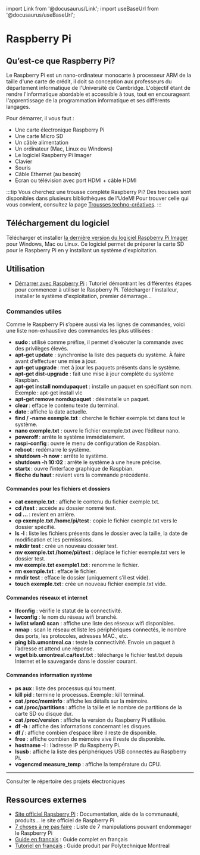 import Link from '@docusaurus/Link';
import useBaseUrl from '@docusaurus/useBaseUrl';

# Raspberry Pi

## Qu’est-ce que Raspberry Pi?

Le Raspberry Pi est un nano-ordinateur monocarte à processeur ARM de la taille d'une carte de crédit, il doit sa conception aux professeurs du département informatique de l'Université de Cambridge. L'objectif étant de rendre l'informatique abordable et accessible à tous, tout en encourageant l'apprentissage de la programmation informatique et ses différents langages.

<!-- ![Une carte Raspberry Pi](../../../assets/images/creatives/raspberrypi.webp) -->

Pour démarrer, il vous faut :

- Une carte électronique Raspberry Pi
- Une carte Micro SD
- Un câble alimentation
- Un ordinateur (Mac, Linux ou Windows)
- Le logiciel Raspberry Pi Imager
- Clavier
- Souris
- Câble Ethernet (au besoin)
- Écran ou télévision avec port HDMI + câble HDMI

:::tip Vous cherchez une trousse complète Raspberry Pi?
Des trousses sont disponibles dans plusieurs bibliothèques de l'UdeM!
Pour trouver celle qui vous convient, consultez la page [Trousses techno-créatives](/creatives/electronique/trousses.md).
:::

## Téléchargement du logiciel

Télécharger et installer [la dernière version du logiciel Raspberry Pi Imager](https://www.raspberrypi.com/software/) pour Windows, Mac ou Linux.
Ce logiciel permet de préparer la carte SD pour le Raspberry Pi en y installant un système d'exploitation.

## Utilisation

- [Démarrer avec Raspberry Pi](https://www.raspberrypi.com/documentation/computers/getting-started.html) : Tutoriel démontrant les différentes étapes pour commencer à utiliser  le Raspberry Pi. Télécharger l'installeur, installer le système d'exploitation, premier démarrage... 

### Commandes utiles

Comme le Raspberry Pi s’opère aussi via les lignes de commandes, voici une liste non-exhaustive des commandes les plus utilisées :

- **sudo** : utilisé comme préfixe, il permet d’exécuter la commande avec des privilèges élevés.
- **apt-get update** : synchronise la liste des paquets du système. À faire avant d’effectuer une mise à jour.
- **apt-get upgrade** : met à jour les paquets présents dans le système.
- **apt-get dist-upgrade** : fait une mise à jour complète du système Raspbian.
- **apt-get install nomdupaquet** : installe un paquet en spécifiant son nom. Exemple : apt-get install vlc
- **apt-get remove nomdupaquet** : désinstalle un paquet.
- **clear** : efface le contenu texte du terminal.
- **date** : affiche la date actuelle.
- **find / -name exemple.txt** : cherche le fichier exemple.txt dans tout le système.
- **nano exemple.txt** : ouvre le fichier exemple.txt avec l’éditeur nano.
- **poweroff** : arrête le système immédiatement.
- **raspi-config** : ouvre le menu de configuration de Raspbian.
- **reboot** : redémarre le système.
- **shutdown -h now** : arrête le système.
- **shutdown -h 10:02** : arrête le système à une heure précise.
- **startx** : ouvre l’interface graphique de Raspbian.
- **flèche du haut** : revient vers la commande précédente.

#### Commandes pour les fichiers et dossiers

- **cat exemple.txt** : affiche le contenu du fichier exemple.txt.
- **cd /test** : accède au dossier nommé test.
- **cd …** : revient en arrière.
- **cp exemple.txt /home/pi/test** : copie le fichier exemple.txt vers le dossier spécifié.
- **ls -l** : liste les fichiers présents dans le dossier avec la taille, la date de modification et les permissions.
- **mkdir test** : crée un nouveau dossier test.
- **mv exemple.txt /home/pi/test** : déplace le fichier exemple.txt vers le dossier test.
- **mv exemple.txt exemple1.txt** : renomme le fichier.
- **rm exemple.txt** : efface le fichier.
- **rmdir test** : efface le dossier (uniquement s’il est vide).
- **touch exemple.txt** : crée un nouveau fichier exemple.txt vide.

#### Commandes réseaux et internet

- **Ifconfig** : vérifie le statut de la connectivité.
- **Iwconfig** : le nom du réseau wifi branché.
- **iwlist wlan0 scan** : affiche une liste des réseaux wifi disponibles.
- **nmap** : scan le réseau et liste les périphériques connectés, le nombre des ports, les protocoles, adresses MAC., etc.
- **ping bib.umontreal.ca** : teste la connectivité. Envoie un paquet à l’adresse et attend une réponse.
- **wget bib.umontreal.ca/test.txt** : télécharge le fichier test.txt depuis Internet et le sauvegarde dans le dossier courant.

#### Commandes information système

- **ps aux** : liste des processus qui tournent.
- **kill pid** : termine le processus. Exemple : kill terminal.
- **cat /proc/meminfo** : affiche les détails sur la mémoire.
- **cat /proc/partitions** : affiche la taille et le nombre de partitions de la carte SD ou disque dur.
- **cat /proc/version** : affiche la version du Raspberry Pi utilisée.
- **df -h** : affiche des informations concernant les disques.
- **df /** : affiche combien d’espace libre il reste de disponible.
- **free** : affiche combien de mémoire vive il reste de disponible.
- **hostname -I** : l’adresse IP du Raspberry Pi.
- **lsusb** : affiche la liste des périphériques USB connectés au Raspberry Pi.
- **vcgencmd measure_temp** : affiche la température du CPU.

---

<Link to="https://studiobib.notion.site/1e83598e9e2881579bfcdd818b858a2d?v=1e83598e9e2881fdb6ab000c2a7bf3c4&source=copy_link" className="button button--primary">
  Consulter le répertoire des projets électroniques
</Link>

## Ressources externes

- [Site officiel Rapsberry Pi](https://www.raspberrypi.com/) : Documentation, aide de la communauté, produits... le site officiel de Raspberry Pi
- [7 choses à ne pas faire](https://raspberrytips.fr/7-choses-jamais-faire/) : Liste de 7 manipulations pouvant endommager le Raspberry Pi
- [Guide en français](https://www.raspberrypi-france.fr/guide/) : Guide complet en français
- [Tutoriel en français](https://share.polymtl.ca/alfresco/service/api/path/content;cm:content/workspace/SpacesStore/Company%20Home/Sites/bibliopoly/documentLibrary/libguides_francais/Techno-pr%C3%AAt/201809%20-%20Installation%20de%20RASPBIAN%20sur%20Raspberry%20Pi.pdf?a=true&guest=true) : Guide produit par Polytechnique Montreal
